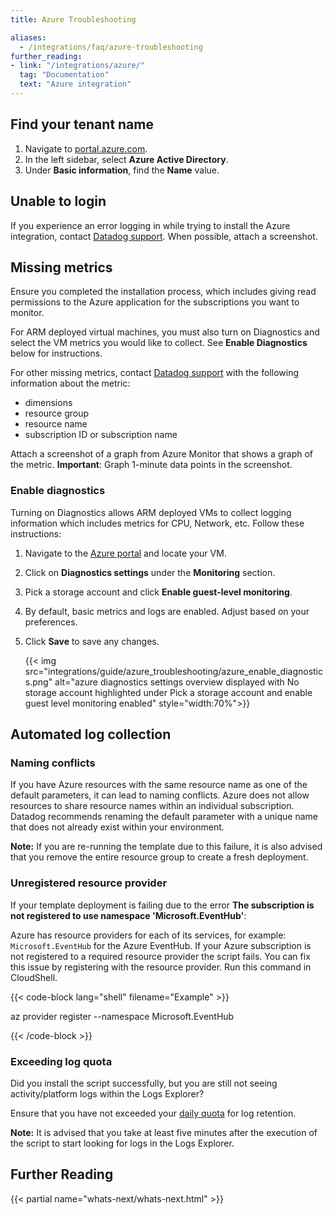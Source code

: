 ```yaml
---
title: Azure Troubleshooting

aliases:
  - /integrations/faq/azure-troubleshooting
further_reading:
- link: "/integrations/azure/"
  tag: "Documentation"
  text: "Azure integration"
---
```


## Find your tenant name

1. Navigate to [portal.azure.com][1].
2. In the left sidebar, select **Azure Active Directory**.
3. Under **Basic information**, find the **Name** value.

## Unable to login

If you experience an error logging in while trying to install the Azure integration, contact [Datadog support][3]. When possible, attach a screenshot.

## Missing metrics

Ensure you completed the installation process, which includes giving read permissions to the Azure application for the subscriptions you want to monitor.

For ARM deployed virtual machines, you must also turn on Diagnostics and select the VM metrics you would like to collect. See **Enable Diagnostics** below for instructions.

For other missing metrics, contact [Datadog support][3] with the following information about the metric:
- dimensions
- resource group
- resource name
- subscription ID or subscription name 

Attach a screenshot of a graph from Azure Monitor that shows a graph of the metric. **Important**: Graph 1-minute data points in the screenshot.


### Enable diagnostics

Turning on Diagnostics allows ARM deployed VMs to collect logging information which includes metrics for CPU, Network, etc. Follow these instructions:

1. Navigate to the [Azure portal][1] and locate your VM.
2. Click on **Diagnostics settings** under the **Monitoring** section.
3. Pick a storage account and click **Enable guest-level monitoring**.
4. By default, basic metrics and logs are enabled. Adjust based on your preferences.
5. Click **Save** to save any changes.

    {{< img src="integrations/guide/azure_troubleshooting/azure_enable_diagnostics.png" alt="azure diagnostics settings overview displayed with No storage account highlighted under Pick a storage account and enable guest level monitoring enabled" style="width:70%">}}

## Automated log collection

### Naming conflicts

If you have Azure resources with the same resource name as one of the default parameters, it can lead to naming conflicts. Azure does not allow resources to share resource names within an individual subscription. Datadog recommends renaming the default parameter with a unique name that does not already exist within your environment.

**Note:** If you are re-running the template due to this failure, it is also advised that you remove the entire resource group to create a fresh deployment. 

### Unregistered resource provider

If your template deployment is failing due to the error **The subscription is not registered to use namespace 'Microsoft.EventHub'**:

Azure has resource providers for each of its services, for example: `Microsoft.EventHub` for the Azure EventHub. If your Azure subscription is not registered to a required resource provider the script fails. You can fix this issue by registering with the resource provider. Run this command in CloudShell. 

{{< code-block lang="shell" filename="Example" >}}

az provider register --namespace Microsoft.EventHub

{{< /code-block >}}

### Exceeding log quota

Did you install the script successfully, but you are still not seeing activity/platform logs within the Logs Explorer? 

Ensure that you have not exceeded your [daily quota][4] for log retention.

**Note:** It is advised that you take at least five minutes after the execution of the script to start looking for logs in the Logs Explorer.

## Further Reading

{{< partial name="whats-next/whats-next.html" >}}

[1]: https://portal.azure.com
[2]: https://manage.windowsazure.com
[3]: /help/
[4]: /logs/indexes/#set-daily-quota
